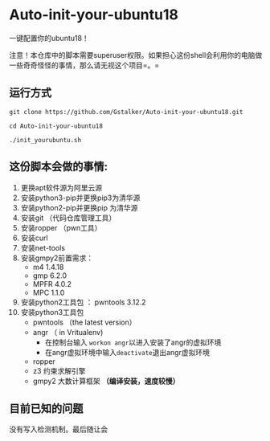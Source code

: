 # Auto-init-your-ubuntu18
一键配置你的ubuntu18！

注意！本仓库中的脚本需要superuser权限。如果担心这份shell会利用你的电脑做一些奇奇怪怪的事情，那么请无视这个项目=。=

## 运行方式

```shell
git clone https://github.com/Gstalker/Auto-init-your-ubuntu18.git

cd Auto-init-your-ubuntu18

./init_yourubuntu.sh
```

## 这份脚本会做的事情:

1. 更换apt软件源为阿里云源
2. 安装python3-pip并更换pip3为清华源
3. 安装python2-pip并更换pip 为清华源
4. 安装git         （代码仓库管理工具）
5. 安装ropper （pwn工具）
6. 安装curl
7. 安装net-tools
8. 安装gmpy2前置需求：
   - m4 1.4.18
   - gmp 6.2.0
   - MPFR 4.0.2
   - MPC 1.1.0
9. 安装python2工具包  ： pwntools 3.12.2
10. 安装python3工具包
    - pwntools （the latest version）
    - angr （ in Vritualenv)
      - 在控制台输入 `workon angr`以进入安装了angr的虚拟环境
      - 在angr虚拟环境中输入`deactivate`退出angr虚拟环境
    - ropper
    - z3 约束求解引擎
    - gmpy2 大数计算框架 **（编译安装，速度较慢）**

## 目前已知的问题

没有写入检测机制。最后随让会


